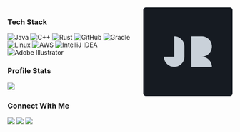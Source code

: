 <img align="right" width="200" src="logo.svg">

### Tech Stack
![Java](https://img.shields.io/badge/Java-%23ED8B00.svg?style=flat&logo=java&logoColor=white)
![C++](https://img.shields.io/badge/c++-%2300599C.svg?style=flat&logo=c%2B%2B&logoColor=white)
![Rust](https://img.shields.io/badge/rust-%23000000.svg?style=flat&logo=rust&logoColor=white)
![GitHub](https://img.shields.io/badge/github-%23121011.svg?style=flat&logo=github&logoColor=white)
![Gradle](https://img.shields.io/badge/Gradle-02303A.svg?style=flat&logo=Gradle&logoColor=white) \
![Linux](https://img.shields.io/badge/Linux-FCC624?style=flatlogo=linux&logoColor=black)
![AWS](https://img.shields.io/badge/AWS-%23FF9900.svg?style=flat&logo=amazon-aws&logoColor=white)
![IntelliJ IDEA](https://img.shields.io/badge/IntelliJ%20IDEA-000000.svg?style=flat&logo=intellij-idea&logoColor=white)
![Adobe Illustrator](https://img.shields.io/badge/Illustrator-%23FF9A00.svg?style=flat&logo=adobeillustrator&logoColor=white)

### Profile Stats
<img height="170em" src="https://github-readme-stats-ruby-one.vercel.app/api/top-langs/?username=jackdroach&bg_color=161b22&title_color=c9d1d9&text_color=c9d1d9&border_radius=6&card_width=300&layout=compact&langs_count=8&hide_border=true"/>

### Connect With Me
<a href="https://www.jackdroach.com"><img src="https://img.shields.io/badge/-jackdroach.com-D14836?style=flat&logo=Google-Chrome&logoColor=white"/></a>
<a href="https://linkedin.com/in/jackdroach"><img src="https://img.shields.io/badge/-Jack%20Roach-D14836?style=flat&logo=Linkedin&logoColor=white"/></a>
<a href="mailto:roachjd2@miamioh.edu"><img src="https://img.shields.io/badge/-roachjd2@miamioh.edu-D14836?style=flat&logo=Gmail&logoColor=white"/></a>
